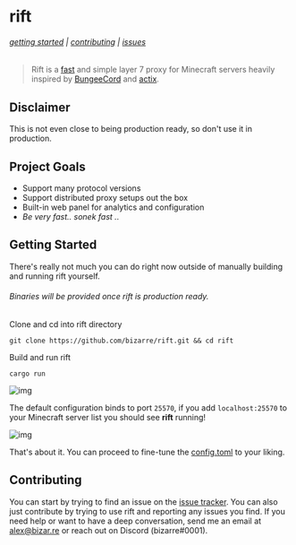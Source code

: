 # rift
###### [getting started](#getting-started) | [contributing](#contributing) | [issues](https://github.com/bizarre/rift/issues)
> Rift is a [fast](#fast) and simple layer 7 proxy for Minecraft servers heavily inspired by [BungeeCord](https://github.com/SpigotMC/BungeeCord) and [actix](https://github.com/actix).

## Disclaimer
This is not even close to being production ready, so don't use it in production. 

## Project Goals
- Support many protocol versions
- Support distributed proxy setups out the box
- Built-in web panel for analytics and configuration
- *Be very fast.. sonek fast ..*

## Getting Started
There's really not much you can do right now outside of manually building and running rift yourself.
###### Binaries will be provided once rift is production ready.

Clone and cd into rift directory
```console
git clone https://github.com/bizarre/rift.git && cd rift
```

Build and run rift
```console
cargo run
```
![img](https://i.imgur.com/YjVPbxU.png)

The default configuration binds to port `25570`, if you add `localhost:25570` to your Minecraft server list you should see **rift** running!

![img](https://i.imgur.com/xvfWy2Q.png)

That's about it. You can proceed to fine-tune the [config.toml](config.toml) to your liking.

## Contributing
You can start by trying to find an issue on the [issue tracker](https://github.com/bizarre/rift/issues). You can also just contribute by trying to use rift and reporting any issues you find. If you need help or want to have a deep conversation, send me an email at [alex@bizar.re](mailto:alex@bizar.re) or reach out on Discord (bizarre#0001).
